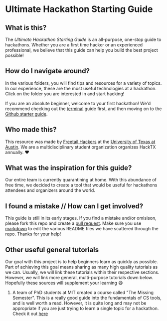 # Ultimate Hackathon Starting Guide

## What is this?
The *Ultimate Hackathon Starting Guide* is an all-purpose, one-stop guide to hackathons. Whether you are a first time hacker or an experienced professional, we believe that this guide can help you build the best project possible!

## How do I navigate around?
In the various folders, you will find tips and resources for a variety of topics. In our experience, these are the most useful technologies at a hackathon. Click on the folder you are interested in and start hacking!

If you are an absolute beginner, welcome to your first hackathon! We'd recommend checking out the [terminal](https://github.com/kdesai2018/ultimate-hackathon-starting-guide/blob/master/getting-started-terminal/README.md) guide first, and then moving on to the [Github starter guide](https://github.com/kdesai2018/ultimate-hackathon-starting-guide/blob/master/getting-started-github/README.md).

## Who made this?
This resource was made by [Freetail Hackers](http://freetailhackers.com/) at the [University of Texas at Austin](utexas.edu). We are a multidisciplinary student organization organizes HackTX annually. :heart:

## What was the inspiration for this guide?
Our entire team is currently quarantining at home. With this abundance of free time, we decided to create a tool that would be useful for hackathons attendees and organizers around the world. 

## I found a mistake // How can I get involved?
This guide is still in its early stages. If you find a mistake and/or omisison, please fork this repo and create a [pull request](https://help.github.com/en/github/getting-started-with-github/fork-a-repo). Make sure you use [markdown](https://github.com/adam-p/markdown-here/wiki/Markdown-Cheatsheet#links) to edit the various README files we have scattered through the repo. Thanks for your help!

## Other useful general tutorials
Our goal with this project is to help beginners learn as quickly as possible. Part of achieving this goal means sharing as many high quality tutorials as we can. Usually, we will link these tutorials within their respective sections. However, we will link more general, multi-purpose tutorials down below. Hopefully these sources will supplement your learning :smile:

1. A team of PhD students at MIT created a course called "The Missing Semester". This is a really good guide into the fundamentals of CS tools, and is well worth a read. However, it is quite long and may not be appropriate if you are just trying to learn a single topic for a hackathon. Check it out [here](https://missing.csail.mit.edu/)

